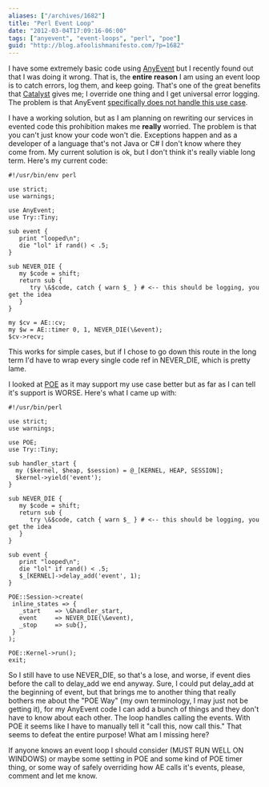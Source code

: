 ```yaml
---
aliases: ["/archives/1682"]
title: "Perl Event Loop"
date: "2012-03-04T17:09:16-06:00"
tags: ["anyevent", "event-loops", "perl", "poe"]
guid: "http://blog.afoolishmanifesto.com/?p=1682"
---
```

I have some extremely basic code using [AnyEvent](https://metacpan.org/module/AnyEvent) but I recently found out that I was doing it wrong. That is, the **entire reason** I am using an event loop is to catch errors, log them, and keep going. That's one of the great benefits that [Catalyst](https://metacpan.org/module/Catalyst) gives me; I override one thing and I get universal error logging. The problem is that AnyEvent [specifically does not handle this use case](https://metacpan.org/module/AnyEvent::FAQ#My-callback-dies-and...).

I have a working solution, but as I am planning on rewriting our services in evented code this prohibition makes me **really** worried. The problem is that you can't just know your code won't die. Exceptions happen and as a developer of a language that's not Java or C# I don't know where they come from. My current solution is ok, but I don't think it's really viable long term. Here's my current code:

    #!/usr/bin/env perl

    use strict;
    use warnings;

    use AnyEvent;
    use Try::Tiny;

    sub event {
       print "looped\n";
       die "lol" if rand() < .5;
    }

    sub NEVER_DIE {
       my $code = shift;
       return sub {
          try \&$code, catch { warn $_ } # <-- this should be logging, you get the idea
       }
    }

    my $cv = AE::cv;
    my $w = AE::timer 0, 1, NEVER_DIE(\&event);
    $cv->recv;

This works for simple cases, but if I chose to go down this route in the long term I'd have to wrap every single code ref in NEVER\_DIE, which is pretty lame.

I looked at [POE](https://metacpan.org/modules/POE) as it may support my use case better but as far as I can tell it's support is WORSE. Here's what I came up with:

    #!/usr/bin/perl

    use strict;
    use warnings;

    use POE;
    use Try::Tiny;

    sub handler_start {
      my ($kernel, $heap, $session) = @_[KERNEL, HEAP, SESSION];
      $kernel->yield('event');
    }

    sub NEVER_DIE {
       my $code = shift;
       return sub {
          try \&$code, catch { warn $_ } # <-- this should be logging, you get the idea
       }
    }

    sub event {
       print "looped\n";
       die "lol" if rand() < .5;
       $_[KERNEL]->delay_add('event', 1);
    }

    POE::Session->create(
     inline_states => {
       _start    => \&handler_start,
       event     => NEVER_DIE(\&event),
       _stop     => sub{},
     }
    );

    POE::Kernel->run();
    exit;

So I still have to use NEVER\_DIE, so that's a lose, and worse, if event dies before the call to delay\_add we end anyway. Sure, I could put delay\_add at the beginning of event, but that brings me to another thing that really bothers me about the "POE Way" (my own terminology, I may just not be getting it), for my AnyEvent code I can add a bunch of things and they don't have to know about each other. The loop handles calling the events. With POE it seems like I have to manually tell it "call this, now call this." That seems to defeat the entire purpose! What am I missing here?

If anyone knows an event loop I should consider (MUST RUN WELL ON WINDOWS) or maybe some setting in POE and some kind of POE timer thing, or some way of safely overriding how AE calls it's events, please, comment and let me know.
